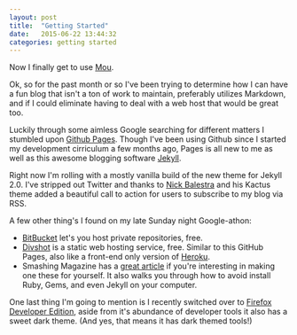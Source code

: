 ```yaml
---
layout: post
title:  "Getting Started"
date:   2015-06-22 13:44:32
categories: getting started
---
```

Now I finally get to use [Mou](http://25.io/mou/).

Ok, so for the past month or so I've been trying to determine how I can have a fun blog that isn't a ton of work to maintain, preferably utilizes Markdown, and if I could eliminate having to deal with a web host that would be great too.

Luckily through some aimless Google searching for different matters I stumbled upon [Github Pages](https://pages.github.com/). Though I've been using Github since I started my development cirriculum a few months ago, Pages is all new to me as well as this awesome blogging software [Jekyll](http://jekyllrb.com/).

Right now I'm rolling with a mostly vanilla build of the new theme for Jekyll 2.0. I've stripped out Twitter and thanks to [Nick Balestra](http://nick.balestra.ch/) and his Kactus theme added a beautiful call to action for users to subscribe to my blog via RSS.

A few other thing's I found on my late Sunday night Google-athon:

* [BitBucket](https://bitbucket.org/) let's you host private repositories, free.
* [Divshot](https://divshot.com/) is a static web hosting service, free. Similar to this GitHub Pages, also like a front-end only version of [Heroku](https://www.heroku.com).
* Smashing Magazine has a [great article](http://www.smashingmagazine.com/2014/08/01/build-blog-jekyll-github-pages/) if you're interesting in making one these for yourself. It also walks you through how to avoid install Ruby, Gems, and even Jekyll on your computer.

One last thing I'm going to mention is I recently switched over to [Firefox Developer Edition](https://www.mozilla.org/en-US/firefox/developer/), aside from it's abundance of developer tools it also has a sweet dark theme. (And yes, that means it has dark themed tools!)

